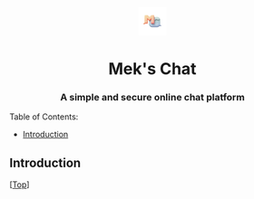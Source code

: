<label id="top"></label>

<div align="center">
  <img src="./client/public/images/icon.png" width="50" height="50" />
  <h1>Mek's Chat</h1>
  <h3>A simple and secure online chat platform</h3>
</div>

Table of Contents:

- [Introduction](#introduction)

## Introduction

[<a href="#top">Top</a>]
